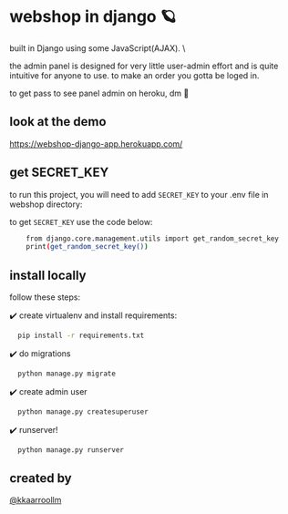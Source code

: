 
# webshop in django 🪐

built in Django using some JavaScript(AJAX). \


the admin panel is designed for very little user-admin effort and is quite intuitive for anyone to use. to make an order you gotta be loged in. 

to get pass to see panel admin on heroku, dm 📩




## look at the demo

https://webshop-django-app.herokuapp.com/
## get SECRET_KEY

to run this project, you will need to add `SECRET_KEY`
to your .env file in webshop directory:

to get `SECRET_KEY` use the code below:

```bash
    from django.core.management.utils import get_random_secret_key
    print(get_random_secret_key())
```

 


## install locally

follow these steps:

✔️ create virtualenv and install requirements:
```bash
  pip install -r requirements.txt
```

✔️ do migrations
```bash
  python manage.py migrate
```
✔️ create admin user
```bash
  python manage.py createsuperuser
```
✔️ runserver!

```bash
  python manage.py runserver
```

## created by
[@kkaarroollm](https://www.github.com/kkaarroollm)

